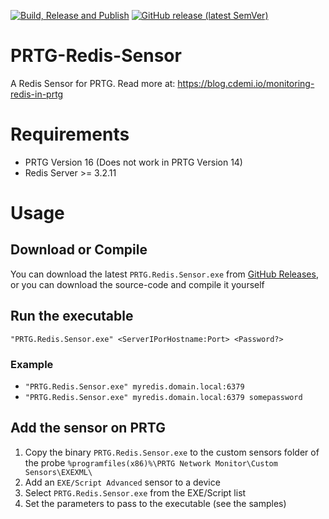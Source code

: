 [![Build, Release and Publish](https://github.com/cdemi/PRTG-Redis-Sensor/actions/workflows/release-publish.yml/badge.svg)](https://github.com/cdemi/PRTG-Redis-Sensor/actions/workflows/release-publish.yml) [![GitHub release (latest SemVer)](https://img.shields.io/github/v/release/cdemi/PRTG-Redis-Sensor?sort=semver)](https://github.com/cdemi/PRTG-Redis-Sensor/releases/latest)

# PRTG-Redis-Sensor
A Redis Sensor for PRTG. Read more at: https://blog.cdemi.io/monitoring-redis-in-prtg

# Requirements
* PRTG Version 16 (Does not work in PRTG Version 14)
* Redis Server >= 3.2.11

# Usage
## Download or Compile
You can download the latest `PRTG.Redis.Sensor.exe` from [GitHub Releases](https://github.com/cdemi/PRTG-Redis-Sensor/releases/latest), or you can download the source-code and compile it yourself

## Run the executable
`"PRTG.Redis.Sensor.exe" <ServerIPorHostname:Port> <Password?>`

### Example

- `"PRTG.Redis.Sensor.exe" myredis.domain.local:6379`
- `"PRTG.Redis.Sensor.exe" myredis.domain.local:6379 somepassword`

## Add the sensor on PRTG
1. Copy the binary `PRTG.Redis.Sensor.exe` to the custom sensors folder of the probe `%programfiles(x86)%\PRTG Network Monitor\Custom Sensors\EXEXML\`
1. Add an `EXE/Script Advanced` sensor to a device
2. Select `PRTG.Redis.Sensor.exe` from the EXE/Script list
3. Set the parameters to pass to the executable (see the samples)


